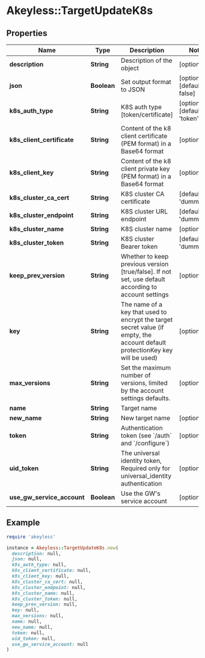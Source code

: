 # Akeyless::TargetUpdateK8s

## Properties

| Name | Type | Description | Notes |
| ---- | ---- | ----------- | ----- |
| **description** | **String** | Description of the object | [optional] |
| **json** | **Boolean** | Set output format to JSON | [optional][default to false] |
| **k8s_auth_type** | **String** | K8S auth type [token/certificate] | [optional][default to &#39;token&#39;] |
| **k8s_client_certificate** | **String** | Content of the k8 client certificate (PEM format) in a Base64 format | [optional] |
| **k8s_client_key** | **String** | Content of the k8 client private key (PEM format) in a Base64 format | [optional] |
| **k8s_cluster_ca_cert** | **String** | K8S cluster CA certificate | [default to &#39;dummy_val&#39;] |
| **k8s_cluster_endpoint** | **String** | K8S cluster URL endpoint | [default to &#39;dummy_val&#39;] |
| **k8s_cluster_name** | **String** | K8S cluster name | [optional] |
| **k8s_cluster_token** | **String** | K8S cluster Bearer token | [default to &#39;dummy_val&#39;] |
| **keep_prev_version** | **String** | Whether to keep previous version [true/false]. If not set, use default according to account settings | [optional] |
| **key** | **String** | The name of a key that used to encrypt the target secret value (if empty, the account default protectionKey key will be used) | [optional] |
| **max_versions** | **String** | Set the maximum number of versions, limited by the account settings defaults. | [optional] |
| **name** | **String** | Target name |  |
| **new_name** | **String** | New target name | [optional] |
| **token** | **String** | Authentication token (see &#x60;/auth&#x60; and &#x60;/configure&#x60;) | [optional] |
| **uid_token** | **String** | The universal identity token, Required only for universal_identity authentication | [optional] |
| **use_gw_service_account** | **Boolean** | Use the GW&#39;s service account | [optional] |

## Example

```ruby
require 'akeyless'

instance = Akeyless::TargetUpdateK8s.new(
  description: null,
  json: null,
  k8s_auth_type: null,
  k8s_client_certificate: null,
  k8s_client_key: null,
  k8s_cluster_ca_cert: null,
  k8s_cluster_endpoint: null,
  k8s_cluster_name: null,
  k8s_cluster_token: null,
  keep_prev_version: null,
  key: null,
  max_versions: null,
  name: null,
  new_name: null,
  token: null,
  uid_token: null,
  use_gw_service_account: null
)
```

